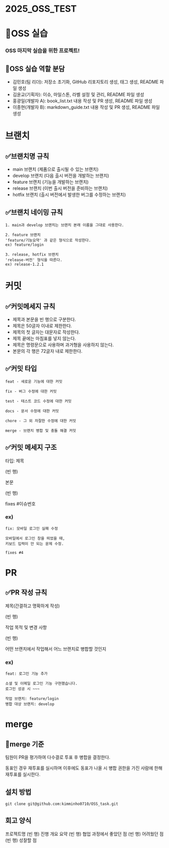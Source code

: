 # 2025_OSS_TEST

# 🧠OSS 실습

### OSS 마지막 실습을 위한 프로젝트!

## 🤝OSS 실습 역할 분담

- 김민호(팀 리더): 저장소 초기화, GitHub 리포지토리 생성, 태그 생성, README 파일 생성
- 김윤교(기획자): 이슈, 마일스톤, 라벨 설정 및 관리, README 파일 생성
- 홍광일(개발자 A): book_list.txt 내용 작성 및 PR 생성, README 파일 생성
- 이종현(개발자 B): markdown_guide.txt 내용 작성 및 PR 생성,  README 파일 생성

# 브랜치

## ✅브랜치명 규칙
- main 브랜치 (제품으로 출시될 수 있는 브랜치)
- develop 브랜치 (다음 출시 버전을 개발하는 브랜치)
- feature 브랜치 (기능을 개발하는 브랜치)
- release 브랜치 (이번 출시 버전을 준비하는 브랜치)
- hotfix 브랜치 (출시 버전에서 발생한 버그를 수정하는 브랜치)

## ✅브랜치 네이밍 규칙
```
1. main과 develop 브랜치는 브랜치 본래 이름을 그대로 사용한다.

2. feature 브랜치
'feature/기능요약' 과 같은 형식으로 작성한다.
ex) feature/login

3. release, hotfix 브랜치
'release-버전' 형식을 따른다.
ex) release-1.2.1
```

# 커밋

## ✅커밋메세지 규칙

- 제목과 본문을 빈 행으로 구분한다.
- 제목은 50글자 이내로 제한한다.
- 제목의 첫 글자는 대문자로 작성한다.
- 제목 끝에는 마침표를 넣지 않는다.
- 제목은 명령문으로 사용하며 과거형을 사용하지 않는다.
- 본문의 각 행은 72글자 내로 제한한다.


## ✅커밋 타입
````
feat - 새로운 기능에 대한 커밋

fix - 버그 수정에 대한 커밋

test - 테스트 코드 수정에 대한 커밋

docs - 문서 수정에 대한 커밋

chore - 그 외 자잘한 수정에 대한 커밋

merge - 브랜치 병합 및 충돌 해결 커밋
````

## ✅커밋 메세지 구조
타입: 제목

(빈 행)

본문

(빈 행)

fixes #이슈번호

### ex)
```
fix: 모바일 로그인 실패 수정

모바일에서 로그인 창을 띄었을 때,
키보드 입력이 안 되는 문제 수정.

fixes #4
```

# PR

## ✅PR 작성 규칙
제목(간결하고 명확하게 작성)

(빈 행)

작업 목적 및 변경 사항

(빈 행)

어떤 브랜치에서 작업해서 어느 브랜치로 병합할 것인지

### ex)
````
feat: 로그인 기능 추가

소셜 및 이메일 로그인 기능 구현했습니다.
로그인 성공 시 ~~~

작업 브랜치: feature/login
병합 대상 브랜치: develop
````

# merge

## 📢merge 기준
팀원이 PR을 평가하여 다수결로 투표 후 병합을 결정한다.

동표인 경우 재투표를 실시하며 이후에도 동표가 나올 시 병합 권한을 가진 사람에 한해 재투표를 실시한다.

## 설치 방법
```
git clone git@github.com:kimminho0710/OSS_task.git
```

## 회고 양식

프로젝트명
(빈 행)
진행 개요 요약
(빈 행)
협업 과정에서 좋았던 점
(빈 행)
어려웠던 점
(빈 행)
성찰할 점
